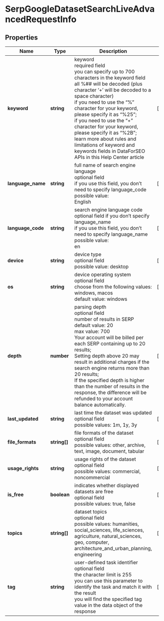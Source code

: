 # SerpGoogleDatasetSearchLiveAdvancedRequestInfo

## Properties

| Name | Type | Description | Notes |
|------------ | ------------- | ------------- | -------------|
**keyword** | **string** | keyword<br>required field<br>you can specify up to 700 characters in the keyword field<br>all %## will be decoded (plus character ‘+’ will be decoded to a space character)<br>if you need to use the “%” character for your keyword, please specify it as “%25”;<br>if you need to use the “+” character for your keyword, please specify it as “%2B”;<br>learn more about rules and limitations of keyword and keywords fields in DataForSEO APIs in this Help Center article |[optional]|
**language_name** | **string** | full name of search engine language<br>optional field<br>if you use this field, you don’t need to specify language_code<br>possible value:<br>English |[optional]|
**language_code** | **string** | search engine language code<br>optional field if you don’t specify language_name<br>if you use this field, you don’t need to specify language_name<br>possible value:<br>en |[optional]|
**device** | **string** | device type<br>optional field<br>possible value: desktop |[optional]|
**os** | **string** | device operating system<br>optional field<br>choose from the following values: windows, macos<br>default value: windows |[optional]|
**depth** | **number** | parsing depth<br>optional field<br>number of results in SERP<br>default value: 20<br>max value: 700<br>Your account will be billed per each SERP containing up to 20 results;<br>Setting depth above 20 may result in additional charges if the search engine returns more than 20 results;<br>If the specified depth is higher than the number of results in the response, the difference will be refunded to your account balance automatically. |[optional]|
**last_updated** | **string** | last time the dataset was updated<br>optional field<br>possible values: 1m, 1y, 3y |[optional]|
**file_formats** | **string[]** | file formats of the dataset<br>optional field<br>possible values: other, archive, text, image, document, tabular |[optional]|
**usage_rights** | **string** | usage rights of the dataset<br>optional field<br>possible values: commercial, noncommercial |[optional]|
**is_free** | **boolean** | indicates whether displayed datasets are free<br>optional field<br>possible values: true, false |[optional]|
**topics** | **string[]** | dataset topics<br>optional field<br>possible values: humanities, social_sciences, life_sciences, agriculture, natural_sciences, geo, computer, architecture_and_urban_planning, engineering |[optional]|
**tag** | **string** | user-defined task identifier<br>optional field<br>the character limit is 255<br>you can use this parameter to identify the task and match it with the result<br>you will find the specified tag value in the data object of the response |[optional]|
